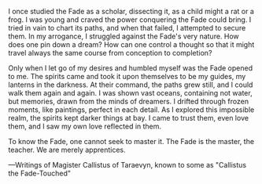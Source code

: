 I once studied the Fade as a scholar, dissecting it, as a child might a rat or a frog. I was young and craved the power conquering the Fade could bring. I tried in vain to chart its paths, and when that failed, I attempted to secure them. In my arrogance, I struggled against the Fade's very nature. How does one pin down a dream? How can one control a thought so that it might travel always the same course from conception to completion?

Only when I let go of my desires and humbled myself was the Fade opened to me. The spirits came and took it upon themselves to be my guides, my lanterns in the darkness. At their command, the paths grew still, and I could walk them again and again. I was shown vast oceans, containing not water, but memories, drawn from the minds of dreamers. I drifted through frozen moments, like paintings, perfect in each detail. As I explored this impossible realm, the spirits kept darker things at bay. I came to trust them, even love them, and I saw my own love reflected in them.

To know the Fade, one cannot seek to master it. The Fade is the master, the teacher. We are merely apprentices.

—Writings of Magister Callistus of Taraevyn, known to some as "Callistus the Fade-Touched"
